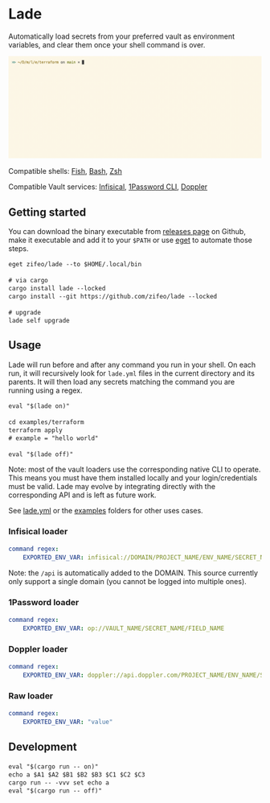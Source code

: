 # Lade

Automatically load secrets from your preferred vault as environment variables,
and clear them once your shell command is over.

![Demo](./examples/demo.gif)

Compatible shells: [Fish](https://fishshell.com),
[Bash](https://www.gnu.org/software/bash/), [Zsh](https://zsh.sourceforge.io)

Compatible Vault services: [Infisical](https://infisical.com),
[1Password CLI](https://1password.com/downloads/command-line/),
[Doppler](https://www.doppler.com)

## Getting started

You can download the binary executable from
[releases page](https://github.com/zifeo/lade/releases/) on Github, make it
executable and add it to your `$PATH` or use
[eget](https://github.com/zyedidia/eget) to automate those steps.

```
eget zifeo/lade --to $HOME/.local/bin

# via cargo
cargo install lade --locked
cargo install --git https://github.com/zifeo/lade --locked

# upgrade
lade self upgrade
```

## Usage

Lade will run before and after any command you run in your shell. On each run,
it will recursively look for `lade.yml` files in the current directory and its
parents. It will then load any secrets matching the command you are running
using a regex.

```
eval "$(lade on)"

cd examples/terraform
terraform apply
# example = "hello world"

eval "$(lade off)"
```

Note: most of the vault loaders use the corresponding native CLI to operate.
This means you must have them installed locally and your login/credentials must
be valid. Lade may evolve by integrating directly with the corresponding API and
is left as future work.

See [lade.yml](lade.yml) or the [examples](./examples) folders for other uses
cases.

### Infisical loader

```yaml
command regex:
    EXPORTED_ENV_VAR: infisical://DOMAIN/PROJECT_NAME/ENV_NAME/SECRET_NAME
```

Note: the `/api` is automatically added to the DOMAIN. This source currently
only support a single domain (you cannot be logged into multiple ones).

### 1Password loader

```yaml
command regex:
    EXPORTED_ENV_VAR: op://VAULT_NAME/SECRET_NAME/FIELD_NAME
```

### Doppler loader

```yaml
command regex:
    EXPORTED_ENV_VAR: doppler://api.doppler.com/PROJECT_NAME/ENV_NAME/SECRET_NAME
```

### Raw loader

```yaml
command regex:
    EXPORTED_ENV_VAR: "value"
```

## Development

```
eval "$(cargo run -- on)"
echo a $A1 $A2 $B1 $B2 $B3 $C1 $C2 $C3
cargo run -- -vvv set echo a
eval "$(cargo run -- off)"
```
